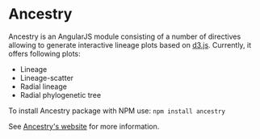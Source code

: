 # Ancestry

Ancestry is an AngularJS module consisting of a number of directives allowing to generate interactive lineage plots based on [d3.js](https://d3js.org/). Currently, it offers following plots:
* Lineage
* Lineage-scatter
* Radial lineage
* Radial phylogenetic tree

To install Ancestry package with NPM use: `npm install ancestry`

See [Ancestry's website](http://biosustain.github.io/ancestry/) for more information.